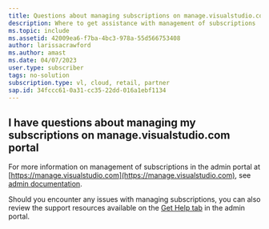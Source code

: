 ```yaml
---
title: Questions about managing subscriptions on manage.visualstudio.com
description: Where to get assistance with management of subscriptions 
ms.topic: include
ms.assetid: 42009ea6-f7ba-4bc3-978a-55d566753408
author: larissacrawford
ms.author: amast
ms.date: 04/07/2023
user.type: subscriber
tags: no-solution
subscription.type: vl, cloud, retail, partner
sap.id: 34fccc61-0a31-cc35-22dd-016a1ebf1134
---
```


## I have questions about managing my subscriptions on manage.visualstudio.com portal

For more information on management of subscriptions in the admin portal at [https://manage.visualstudio.com](https://manage.visualstudio.com), see [admin documentation](https://learn.microsoft.com/visualstudio/subscriptions/admin-roles).

Should you encounter any issues with managing subscriptions, you can also review the support resources available on the [Get Help tab](https://manage.visualstudio.com/GetHelp/) in the admin portal.